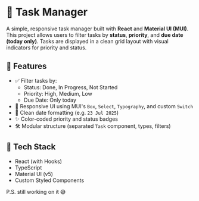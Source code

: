 # 📝 Task Manager

A simple, responsive task manager built with **React** and **Material UI (MUI)**. This project allows users to filter
tasks by **status**, **priority**, and **due date (today only)**. Tasks are displayed in a clean grid layout with visual
indicators for priority and status.

## 🚀 Features

- ✅ Filter tasks by:
    - Status: Done, In Progress, Not Started
    - Priority: High, Medium, Low
    - Due Date: Only today
- 🎨 Responsive UI using MUI's `Box`, `Select`, `Typography`, and custom `Switch`
- 📅 Clean date formatting (e.g. `23 Jul 2025`)
- ✨ Color-coded priority and status badges
- 🛠️ Modular structure (separated `Task` component, types, filters)

## 🧱 Tech Stack

- React (with Hooks)
- TypeScript
- Material UI (v5)
- Custom Styled Components

P.S. still working on it 😅
